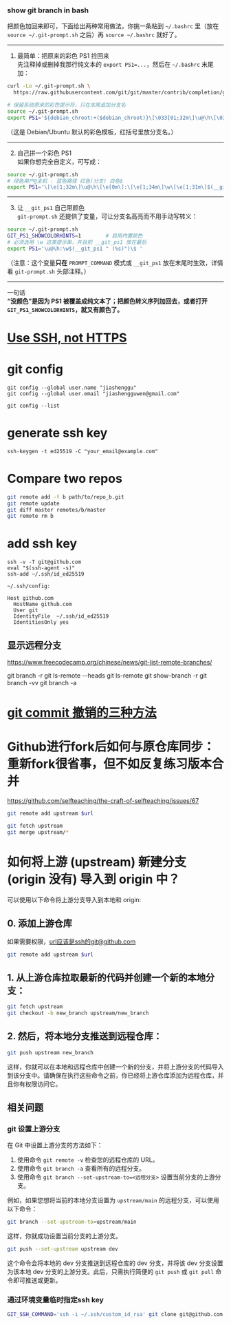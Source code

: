 ### show git branch in bash

把颜色加回来即可，下面给出两种常用做法，你挑一条粘到 `~/.bashrc` 里（放在 `source ~/.git-prompt.sh` 之后）再 `source ~/.bashrc` 就好了。

------------------------------------------------
1. 最简单：把原来的彩色 PS1 捡回来  
先注释掉或删掉我那行纯文本的 `export PS1=...`，然后在 `~/.bashrc` 末尾加：
```bash
curl -Lo ~/.git-prompt.sh \
  https://raw.githubusercontent.com/git/git/master/contrib/completion/git-prompt.sh
```
```bash
# 保留系统原来的彩色提示符，只在末尾追加分支名
source ~/.git-prompt.sh
export PS1='${debian_chroot:+($debian_chroot)}\[\033[01;32m\]\u@\h\[\033[00m\]:\[\033[01;34m\]\w\[\033[00m\]$(__git_ps1 " \[\033[01;31m\](%s)\[\033[00m\]")\$ '
```

（这是 Debian/Ubuntu 默认的彩色模板，红括号里放分支名。）

------------------------------------------------
2. 自己拼一个彩色 PS1  
如果你想完全自定义，可写成：

```bash
source ~/.git-prompt.sh
# 绿色用户@主机 : 蓝色路径 红色(分支) 白色$
export PS1='\[\e[1;32m\]\u@\h\[\e[0m\]:\[\e[1;34m\]\w\[\e[1;31m\]$(__git_ps1 " (%s)")\[\e[0m\]\$ '
```

------------------------------------------------
3. 让 `__git_ps1` 自己带颜色  
`git-prompt.sh` 还提供了变量，可让分支名高亮而不用手动写转义：

```bash
source ~/.git-prompt.sh
GIT_PS1_SHOWCOLORHINTS=1        # 启用内置颜色
# 必须选用 \w 这类提示串，并且把 __git_ps1 放在最后
export PS1='\u@\h:\w$(__git_ps1 " (%s)")\$ '
```

（注意：这个变量**只在** `PROMPT_COMMAND` 模式或 `__git_ps1` 放在末尾时生效，详情看 `git-prompt.sh` 头部注释。）

------------------------------------------------
一句话  
**“没颜色”是因为 PS1 被覆盖成纯文本了；把颜色转义序列加回去，或者打开 `GIT_PS1_SHOWCOLORHINTS`，就又有颜色了。**


# [Use SSH, not HTTPS](https://mkyong.com/git/github-keep-asking-for-username-password-when-git-push/])
# git config
```
git config --global user.name "jiashenggu"
git config --global user.email "jiashengguwen@gmail.com"
```
```
git config --list
```

# generate ssh key
```
ssh-keygen -t ed25519 -C "your_email@example.com"
```
# Compare two repos
```bash
git remote add -f b path/to/repo_b.git
git remote update
git diff master remotes/b/master
git remote rm b
```

# add ssh key
```
ssh -v -T git@github.com
eval "$(ssh-agent -s)"
ssh-add ~/.ssh/id_ed25519

~/.ssh/config:

Host github.com
  HostName github.com
  User git
  IdentityFile  ~/.ssh/id_ed25519
  IdentitiesOnly yes
```
## 显示远程分支
https://www.freecodecamp.org/chinese/news/git-list-remote-branches/

git branch -r
git ls-remote --heads
git ls-remote
git show-branch -r
git branch -vv
git branch -a


# [git commit 撤销的三种方法](https://blog.csdn.net/weixin_45678402/article/details/134663161)


# Github进行fork后如何与原仓库同步：重新fork很省事，但不如反复练习版本合并
https://github.com/selfteaching/the-craft-of-selfteaching/issues/67

```bash
git remote add upstream $url
```

```bash
git fetch upstream  
git merge upstream/*
```

# 如何将上游 (upstream) 新建分支 (origin 没有) 导入到 origin 中？

可以使用以下命令将上游分支导入到本地和 origin:
## 0. 添加上游仓库
如果需要权限，url应该是ssh的git@github.com
```bash
git remote add upstream $url
```

## 1. 从上游仓库拉取最新的代码并创建一个新的本地分支：

```bash
git fetch upstream  
git checkout -b new_branch upstream/new_branch
```

## 2. 然后，将本地分支推送到远程仓库：

```bash
git push upstream new_branch
```

这样，你就可以在本地和远程仓库中创建一个新的分支，并将上游分支的代码导入到该分支中。请确保在执行这些命令之前，你已经将上游仓库添加为远程仓库，并且你有权限访问它。

## 相关问题

### git 设置上游分支

在 Git 中设置上游分支的方法如下：

1. 使用命令 `git remote -v` 检查您的远程仓库的 URL。
2. 使用命令 `git branch -a` 查看所有的远程分支。
3. 使用命令 `git branch --set-upstream-to=<远程分支>` 设置当前分支的上游分支。

例如，如果您想将当前的本地分支设置为 `upstream/main` 的远程分支，可以使用以下命令：
```bash
git branch --set-upstream-to=upstream/main
```
这样，你就成功设置当前分支的上游分支。
```bash
git push --set-upstream upstream dev
```
这个命令会将本地的 dev 分支推送到远程仓库的 dev 分支，并将该 dev 分支设置为该本地 dev 分支的上游分支。此后，只需执行简便的 `git push` 或 `git pull` 命令即可推送或更新。


### 通过环境变量临时指定ssh key
```bash
GIT_SSH_COMMAND='ssh -i ~/.ssh/custom_id_rsa' git clone git@github.com:user/repo.git
```
